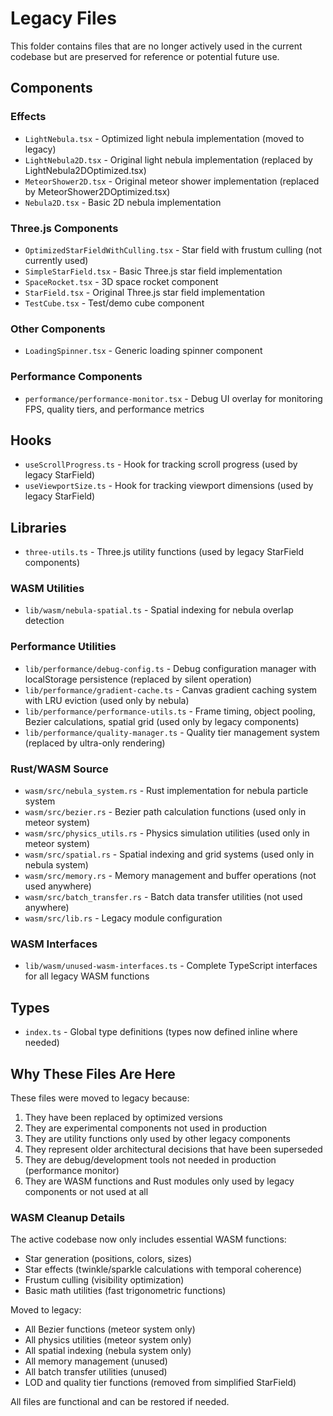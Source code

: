 # Legacy Files

This folder contains files that are no longer actively used in the current codebase but are preserved for reference or potential future use.

## Components

### Effects
- `LightNebula.tsx` - Optimized light nebula implementation (moved to legacy)
- `LightNebula2D.tsx` - Original light nebula implementation (replaced by LightNebula2DOptimized.tsx)
- `MeteorShower2D.tsx` - Original meteor shower implementation (replaced by MeteorShower2DOptimized.tsx)
- `Nebula2D.tsx` - Basic 2D nebula implementation

### Three.js Components
- `OptimizedStarFieldWithCulling.tsx` - Star field with frustum culling (not currently used)
- `SimpleStarField.tsx` - Basic Three.js star field implementation
- `SpaceRocket.tsx` - 3D space rocket component
- `StarField.tsx` - Original Three.js star field implementation
- `TestCube.tsx` - Test/demo cube component

### Other Components
- `LoadingSpinner.tsx` - Generic loading spinner component

### Performance Components  
- `performance/performance-monitor.tsx` - Debug UI overlay for monitoring FPS, quality tiers, and performance metrics

## Hooks
- `useScrollProgress.ts` - Hook for tracking scroll progress (used by legacy StarField)
- `useViewportSize.ts` - Hook for tracking viewport dimensions (used by legacy StarField)

## Libraries
- `three-utils.ts` - Three.js utility functions (used by legacy StarField components)

### WASM Utilities
- `lib/wasm/nebula-spatial.ts` - Spatial indexing for nebula overlap detection

### Performance Utilities
- `lib/performance/debug-config.ts` - Debug configuration manager with localStorage persistence (replaced by silent operation)
- `lib/performance/gradient-cache.ts` - Canvas gradient caching system with LRU eviction (used only by nebula)
- `lib/performance/performance-utils.ts` - Frame timing, object pooling, Bezier calculations, spatial grid (used only by legacy components)
- `lib/performance/quality-manager.ts` - Quality tier management system (replaced by ultra-only rendering)

### Rust/WASM Source
- `wasm/src/nebula_system.rs` - Rust implementation for nebula particle system
- `wasm/src/bezier.rs` - Bezier path calculation functions (used only in meteor system)
- `wasm/src/physics_utils.rs` - Physics simulation utilities (used only in meteor system)
- `wasm/src/spatial.rs` - Spatial indexing and grid systems (used only in nebula system)
- `wasm/src/memory.rs` - Memory management and buffer operations (not used anywhere)
- `wasm/src/batch_transfer.rs` - Batch data transfer utilities (not used anywhere)
- `wasm/src/lib.rs` - Legacy module configuration

### WASM Interfaces
- `lib/wasm/unused-wasm-interfaces.ts` - Complete TypeScript interfaces for all legacy WASM functions

## Types
- `index.ts` - Global type definitions (types now defined inline where needed)

## Why These Files Are Here

These files were moved to legacy because:
1. They have been replaced by optimized versions
2. They are experimental components not used in production
3. They are utility functions only used by other legacy components
4. They represent older architectural decisions that have been superseded
5. They are debug/development tools not needed in production (performance monitor)
6. They are WASM functions and Rust modules only used by legacy components or not used at all

### WASM Cleanup Details
The active codebase now only includes essential WASM functions:
- Star generation (positions, colors, sizes)
- Star effects (twinkle/sparkle calculations with temporal coherence)
- Frustum culling (visibility optimization)
- Basic math utilities (fast trigonometric functions)

Moved to legacy:
- All Bezier functions (meteor system only)
- All physics utilities (meteor system only) 
- All spatial indexing (nebula system only)
- All memory management (unused)
- All batch transfer utilities (unused)
- LOD and quality tier functions (removed from simplified StarField)

All files are functional and can be restored if needed.